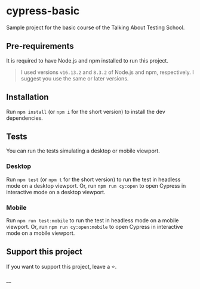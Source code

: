 # cypress-basic

Sample project for the basic course of the Talking About Testing School.

## Pre-requirements

It is required to have Node.js and npm installed to run this project.

> I used versions `v16.13.2` and `8.3.2` of Node.js and npm, respectively. I suggest you use the same or later versions.

## Installation

Run `npm install` (or `npm i` for the short version) to install the dev dependencies.

## Tests

You can run the tests simulating a desktop or mobile viewport.

### Desktop

Run `npm test` (or `npm t` for the short version) to run the test in headless mode on a desktop viewport.
Or, run `npm run cy:open` to open Cypress in interactive mode on a desktop viewport.

### Mobile

Run `npm run test:mobile`  to run the test in headless mode on a mobile viewport.
Or, run `npm run cy:open:mobile` to open Cypress in interactive mode on a mobile viewport.

## Support this project

If you want to support this project, leave a ⭐.

__

